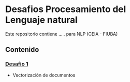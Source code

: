 # Desafios Procesamiento del Lenguaje natural
Este repositorio contiene ..... para NLP (CEIA - FIUBA)

## Contenido

### [Desafio 1](clase_1/README.md) 
* Vectorización de documentos
